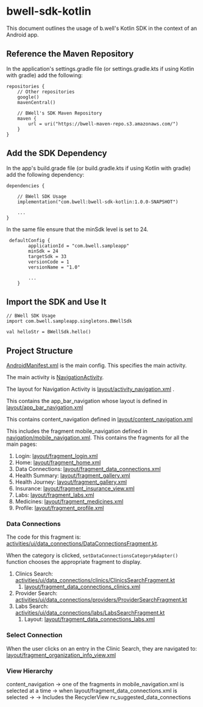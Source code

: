 # bwell-sdk-kotlin
This document outlines the usage of b.well's Kotlin SDK in the context of an Android app.

## Reference the Maven Repository
In the application's settings.gradle file (or settings.gradle.kts if using Kotlin with gradle) add the following:

```
repositories {
    // Other repositories
    google()
    mavenCentral()

    // BWell's SDK Maven Repository
    maven {
        url = uri("https://bwell-maven-repo.s3.amazonaws.com/")
    }
}
```

## Add the SDK Dependency
In the app's build.grade file (or build.gradle.kts if using Kotlin with gradle) add the following dependency:

```
dependencies {

    // BWell SDK Usage
    implementation("com.bwell:bwell-sdk-kotlin:1.0.0-SNAPSHOT")

    ...
}
```

In the same file ensure that the minSdk level is set to 24.

```
 defaultConfig {
        applicationId = "com.bwell.sampleapp"
        minSdk = 24
        targetSdk = 33
        versionCode = 1
        versionName = "1.0"

        ...
    }
```

## Import the SDK and Use It
```
// BWell SDK Usage
import com.bwell.sampleapp.singletons.BWellSdk

val helloStr = BWellSdk.hello()
```

## Project Structure
[AndroidManifest.xml](bwell-kotlin-android/app/src/main/java/com/bwell/sampleapp/activities/ui) is the main config.  This specifies the main activity.

The main activity is [NavigationActivity](bwell-kotlin-android/app/src/main/java/com/bwell/sampleapp/activities/NavigationActivity.kt).

The layout for Navigation Activity is [layout/activity_navigation.xml](bwell-kotlin-android/app/src/main/res/layout/activity_navigation.xml) .

This contains the app_bar_navigation whose layout is defined in [layout/app_bar_navigation.xml](bwell-kotlin-android/app/src/main/res/layout/app_bar_navigation.xml)

This contains content_navigation defined in [layout/content_navigation.xml](bwell-kotlin-android/app/src/main/res/layout/content_navigation.xml)

This includes the fragment mobile_navigation defined in [navigation/mobile_navigation.xml](bwell-kotlin-android/app/src/main/res/navigation/mobile_navigation.xml).  This contains the fragments for all the main pages:
1. Login: [layout/fragment_login.xml](bwell-kotlin-android/app/src/main/res/layout/fragment_login.xml)
2. Home: [layout/fragment_home.xml](bwell-kotlin-android/app/src/main/res/layout/fragment_home.xml)
3. Data Connections: [layout/fragment_data_connections.xml](bwell-kotlin-android/app/src/main/res/layout/fragment_data_connections.xml)
4. Health Summary: [layout/fragment_gallery.xml](bwell-kotlin-android/app/src/main/res/layout/fragment_gallery.xml)
5. Health Journey: [layout/fragment_gallery.xml](bwell-kotlin-android/app/src/main/res/layout/fragment_gallery.xml)
6. Insurance: [layout/fragment_insurance_view.xml](bwell-kotlin-android/app/src/main/res/layout/fragment_insurance_view.xml)
7. Labs: [layout/fragment_labs.xml](bwell-kotlin-android/app/src/main/res/layout/fragment_labs.xml)
8. Medicines: [layout/fragment_medicines.xml](bwell-kotlin-android/app/src/main/res/layout/fragment_medicines.xml)
9. Profile: [layout/fragment_profile.xml](bwell-kotlin-android/app/src/main/res/layout/fragment_profile.xml)


### Data Connections
The code for this fragment is: [activities/ui/data_connections/DataConnectionsFragment.kt](bwell-kotlin-android/app/src/main/java/com/bwell/sampleapp/activities/ui/data_connections/DataConnectionsFragment.kt).

When the category is clicked, `setDataConnectionsCategoryAdapter()` function chooses the appropriate fragment to display.
1. Clinics Search: [activities/ui/data_connections/clinics/ClinicsSearchFragment.kt](bwell-kotlin-android/app/src/main/java/com/bwell/sampleapp/activities/ui/data_connections/clinics/ClinicsSearchFragment.kt)
   1. [layout/fragment_data_connections_clinics.xml](bwell-kotlin-android/app/src/main/res/layout/fragment_data_connections_clinics.xml)
2. Provider Search: [activities/ui/data_connections/providers/ProviderSearchFragment.kt](bwell-kotlin-android/app/src/main/java/com/bwell/sampleapp/activities/ui/data_connections/providers/ProviderSearchFragment.kt)
3. Labs Search: [activities/ui/data_connections/labs/LabsSearchFragment.kt](bwell-kotlin-android/app/src/main/java/com/bwell/sampleapp/activities/ui/data_connections/labs/LabsSearchFragment.kt)
   1. Layout: [layout/fragment_data_connections_labs.xml](bwell-kotlin-android/app/src/main/res/layout/fragment_data_connections_labs.xml)


### Select Connection
When the user clicks on an entry in the Clinic Search, they are navigated to:
[layout/fragment_organization_info_view.xml](bwell-kotlin-android/app/src/main/res/layout/fragment_organization_info_view.xml)


### View Hierarchy
content_navigation
-> one of the fragments in mobile_navigation.xml is selected at a time
-> when layout/fragment_data_connections.xml is selected
-> -> Includes the RecyclerView rv_suggested_data_connections